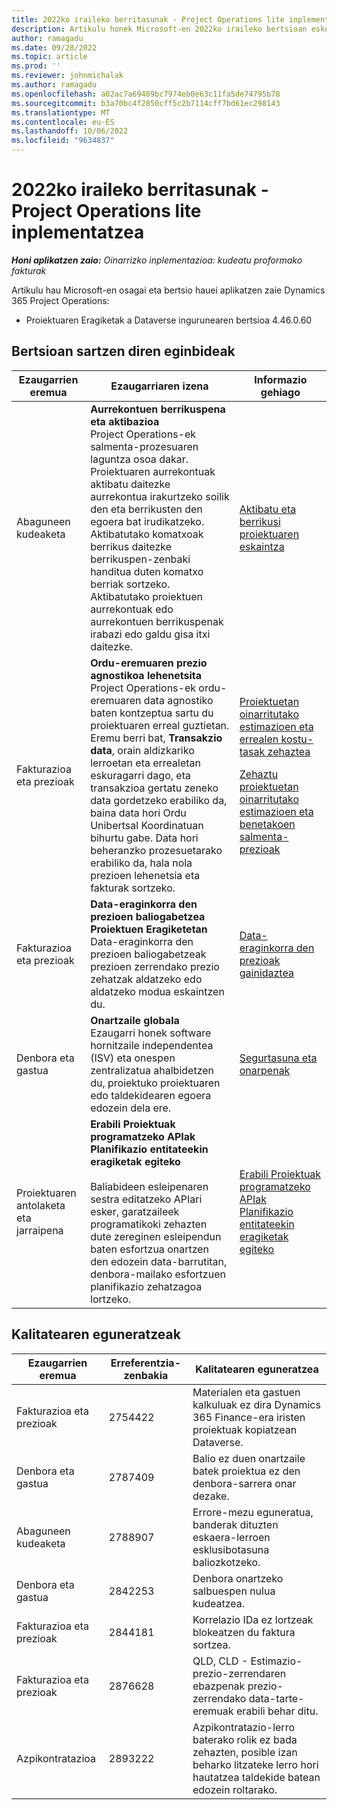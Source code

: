 ```yaml
---
title: 2022ko iraileko berritasunak - Project Operations lite inplementatzea
description: Artikulu honek Microsoft-en 2022ko iraileko bertsioan eskuragarri dauden kalitate eguneratzeei buruzko informazioa eskaintzen du Dynamics 365 Project Operations lite inplementazioa.
author: ramagadu
ms.date: 09/28/2022
ms.topic: article
ms.prod: ''
ms.reviewer: johnmichalak
ms.author: ramagadu
ms.openlocfilehash: a02ac7a69489bc7974eb0e63c11fa5de74795b78
ms.sourcegitcommit: b3a70bc4f2850cff5c2b7114cff7bd61ec298143
ms.translationtype: MT
ms.contentlocale: eu-ES
ms.lasthandoff: 10/06/2022
ms.locfileid: "9634837"
---
```

# <a name="whats-new-september-2022---project-operations-lite-deployment"></a>2022ko iraileko berritasunak - Project Operations lite inplementatzea

_**Honi aplikatzen zaio:** Oinarrizko inplementazioa: kudeatu proformako fakturak_

Artikulu hau Microsoft-en osagai eta bertsio hauei aplikatzen zaie Dynamics 365 Project Operations:

- Proiektuaren Eragiketak a Dataverse ingurunearen bertsioa 4.46.0.60

## <a name="features-included-in-this-release"></a>Bertsioan sartzen diren eginbideak

| Ezaugarrien eremua | Ezaugarriaren izena | Informazio gehiago |
| --- | --- | --- |
| Abaguneen kudeaketa | **Aurrekontuen berrikuspena eta aktibazioa**<br>Project Operations-ek salmenta-prozesuaren laguntza osoa dakar. Proiektuaren aurrekontuak aktibatu daitezke aurrekontua irakurtzeko soilik den eta berrikusten den egoera bat irudikatzeko. Aktibatutako komatxoak berrikus daitezke berrikuspen-zenbaki handitua duten komatxo berriak sortzeko. Aktibatutako proiektuen aurrekontuak edo aurrekontuen berrikuspenak irabazi edo galdu gisa itxi daitezke. | [Aktibatu eta berrikusi proiektuaren eskaintza](/dynamics365/project-operations/sales/activation-and-revision) |
| Fakturazioa eta prezioak | **Ordu-eremuaren prezio agnostikoa lehenetsita**<br>Project Operations-ek ordu-eremuaren data agnostiko baten kontzeptua sartu du proiektuaren erreal guztietan. Eremu berri bat, **Transakzio data**, orain aldizkariko lerroetan eta errealetan eskuragarri dago, eta transakzioa gertatu zeneko data gordetzeko erabiliko da, baina data hori Ordu Unibertsal Koordinatuan bihurtu gabe. Data hori beheranzko prozesuetarako erabiliko da, hala nola prezioen lehenetsia eta fakturak sortzeko. | <p>[Proiektuetan oinarritutako estimazioen eta errealen kostu-tasak zehaztea](/dynamics365/project-operations/pro/pricing-costing/cost-price-resolution-sales)</p><p>[Zehaztu proiektuetan oinarritutako estimazioen eta benetakoen salmenta-prezioak](/dynamics365/project-operations/pro/pricing-costing/sales-price-resolution-sales)</p> |
| Fakturazioa eta prezioak | **Data-eraginkorra den prezioen baliogabetzea Proiektuen Eragiketetan**<br>Data-eraginkorra den prezioen baliogabetzeak prezioen zerrendako prezio zehatzak aldatzeko edo aldatzeko modua eskaintzen du. | [Data-eraginkorra den prezioak gainidaztea](/dynamics365/project-operations/pricing-costing/dateffective_price_overrides) |
| Denbora eta gastua | **Onartzaile globala**<br>Ezaugarri honek software hornitzaile independentea (ISV) eta onespen zentralizatua ahalbidetzen du, proiektuko proiektuaren edo taldekidearen egoera edozein dela ere. | [Segurtasuna eta onarpenak](/dynamics365/project-operations/approvals/approvals-security) |
|Proiektuaren antolaketa eta jarraipena|**Erabili Proiektuak programatzeko APIak Planifikazio entitateekin eragiketak egiteko** </br> </br>Baliabideen esleipenaren sestra editatzeko APIari esker, garatzaileek programatikoki zehazten dute zereginen esleipendun baten esfortzua onartzen den edozein data-barrutitan, denbora-mailako esfortzuen planifikazio zehatzagoa lortzeko.|[Erabili Proiektuak programatzeko APIak Planifikazio entitateekin eragiketak egiteko](/dynamics365/project-operations/project-management/schedule-api-preview)|

## <a name="quality-updates"></a>Kalitatearen eguneratzeak

| Ezaugarrien eremua | Erreferentzia-zenbakia | Kalitatearen eguneratzea |
| --- | --- | --- |
| Fakturazioa eta prezioak | 2754422 | Materialen eta gastuen kalkuluak ez dira Dynamics 365 Finance-era iristen proiektuak kopiatzean Dataverse. |
| Denbora eta gastua | 2787409 | Balio ez duen onartzaile batek proiektua ez den denbora-sarrera onar dezake. |
| Abaguneen kudeaketa | 2788907 | Errore-mezu eguneratua, banderak dituzten eskaera-lerroen esklusibotasuna baliozkotzeko. |
| Denbora eta gastua | 2842253 | Denbora onartzeko salbuespen nulua kudeatzea. |
| Fakturazioa eta prezioak | 2844181 | Korrelazio IDa ez lortzeak blokeatzen du faktura sortzea. |
| Fakturazioa eta prezioak | 2876628 | QLD, CLD - Estimazio-prezio-zerrendaren ebazpenak prezio-zerrendako data-tarte-eremuak erabili behar ditu. |
| Azpikontratazioa | 2893222 | Azpikontratazio-lerro baterako rolik ez bada zehazten, posible izan beharko litzateke lerro hori hautatzea taldekide batean edozein roltarako. |
